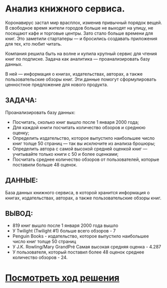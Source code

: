 # Анализ книжного сервиса.
Коронавирус застал мир врасплох, изменив привычный порядок вещей. В свободное время жители городов больше не выходят на улицу, не посещают кафе и торговые центры. Зато стало больше времени для книг. Это заметили стартаперы — и бросились создавать приложения для тех, кто любит читать.

Компания решила быть на волне и купила крупный сервис для чтения книг по подписке. Задача как аналитика — проанализировать базу данных.

В ней — информация о книгах, издательствах, авторах, а также пользовательские обзоры книг. Эти данные помогут сформулировать ценностное предложение для нового продукта.

## ЗАДАЧА:

Проанализировать базу данных:

- Посчитать, сколько книг вышло после 1 января 2000 года;
- Для каждой книги посчитать количество обзоров и среднюю оценку;
- Определить издательство, которое выпустило наибольшее число книг толще 50 страниц — так вы исключите из анализа брошюры;
- Определить автора с самой высокой средней оценкой книг — учитывайте только книги с 50 и более оценками;
- Посчитать среднее количество обзоров от пользователей, которые поставили больше 48 оценок.
## ДАННЫЕ:

База данных книжного сервиса, в которой хранится информация о книгах, издательствах, авторах, а также пользовательские обзоры книг.

## ВЫВОД:
- 819 книг вышло после 1 января 2000 года вышло
- У Twilight (Twilight #1) больше всего обзоров - 7
- Penguin Books - издательство, которое выпустило наибольшее число книг толще 50 страниц
- У J.K. Rowling/Mary GrandPré Самая высокая средняя оценка - 4.287
- У пользователя, который поставил более 48 оценок среднее количество обзоров - 24.

# [Посмотреть ход решения](https://github.com/AlexSidelnikov/Yandex-Practicum/blob/main/13.%20%D0%9F%D1%80%D0%BE%D0%B5%D0%BA%D1%82%20%D0%BF%D0%BE%20SQL.%20%D0%90%D0%BD%D0%B0%D0%BB%D0%B8%D0%B7%20%D0%BA%D0%BD%D0%B8%D0%B6%D0%BD%D0%BE%D0%B3%D0%BE%20%D1%81%D0%B5%D1%80%D0%B2%D0%B8%D1%81%D0%B0./13.%20%D0%9F%D1%80%D0%BE%D0%B5%D0%BA%D1%82%20%D0%BF%D0%BE%20SQL.ipynb)

